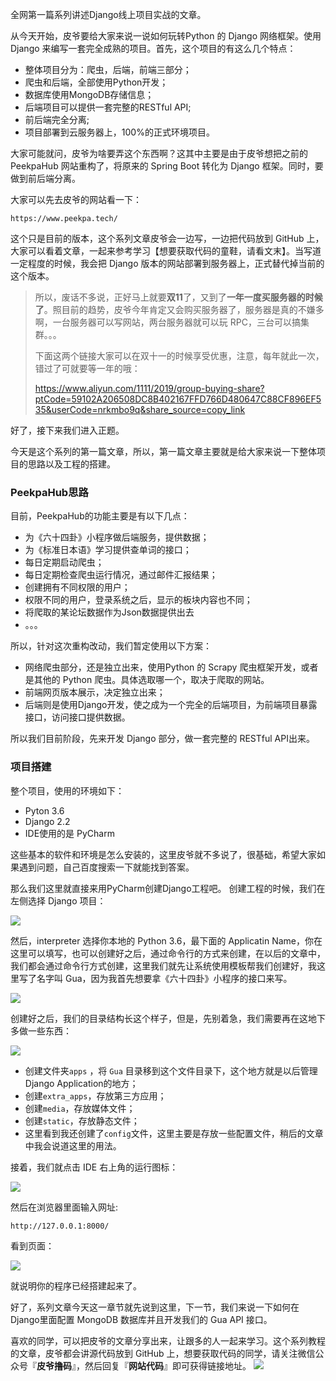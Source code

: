 全网第一篇系列讲述Django线上项目实战的文章。

从今天开始，皮爷要给大家来说一说如何玩转Python 的 Django 网络框架。使用 Django 来编写一套完全成熟的项目。首先，这个项目的有这么几个特点：
- 整体项目分为：爬虫，后端，前端三部分；
- 爬虫和后端，全部使用Python开发；
- 数据库使用MongoDB存储信息；
- 后端项目可以提供一套完整的RESTful API;
- 前后端完全分离;
- 项目部署到云服务器上，100%的正式环境项目。

大家可能就问，皮爷为啥要弄这个东西啊？这其中主要是由于皮爷想把之前的 PeekpaHub 网站重构了，将原来的 Spring Boot 转化为 Django 框架。同时，要做到前后端分离。

大家可以先去皮爷的网站看一下：
```
https://www.peekpa.tech/
```
这个只是目前的版本，这个系列文章皮爷会一边写，一边把代码放到 GitHub 上，大家可以看着文章，一起来参考学习【想要获取代码的童鞋，请看文末】。当写道一定程度的时候，我会把 Django 版本的网站部署到服务器上，正式替代掉当前的这个版本。

>所以，废话不多说，正好马上就要**双11**了，又到了**一年一度买服务器的时候了**。照目前的趋势，皮爷今年肯定又会购买服务器了，服务器是真的不嫌多啊，一台服务器可以写网站，两台服务器就可以玩 RPC，三台可以搞集群。。。
>
>下面这两个链接大家可以在双十一的时候享受优惠，注意，每年就此一次，错过了可就要等一年的哦：
>
>https://www.aliyun.com/1111/2019/group-buying-share?ptCode=59102A206508DC8B402167FFD766D480647C88CF896EF535&userCode=nrkmbo9q&share_source=copy_link

好了，接下来我们进入正题。

今天是这个系列的第一篇文章，所以，第一篇文章主要就是给大家来说一下整体项目的思路以及工程的搭建。

### PeekpaHub思路

目前，PeekpaHub的功能主要是有以下几点：
- 为《六十四卦》小程序做后端服务，提供数据；
- 为《标准日本语》学习提供查单词的接口；
- 每日定期启动爬虫；
- 每日定期检查爬虫运行情况，通过邮件汇报结果；
- 创建拥有不同权限的用户；
- 权限不同的用户，登录系统之后，显示的板块内容也不同；
- 将爬取的某论坛数据作为Json数据提供出去
- 。。。

所以，针对这次重构改动，我们暂定使用以下方案：
- 网络爬虫部分，还是独立出来，使用Python 的 Scrapy 爬虫框架开发，或者是其他的 Python 爬虫。具体选取哪一个，取决于爬取的网站。
- 前端网页版本展示，决定独立出来；
- 后端则是使用Django开发，使之成为一个完全的后端项目，为前端项目暴露接口，访问接口提供数据。

所以我们目前阶段，先来开发 Django 部分，做一套完整的 RESTful API出来。

### 项目搭建

整个项目，使用的环境如下：
- Pyton 3.6
- Django 2.2
- IDE使用的是 PyCharm

这些基本的软件和环境是怎么安装的，这里皮爷就不多说了，很基础，希望大家如果遇到问题，自己百度搜索一下就能找到答案。

那么我们这里就直接来用PyCharm创建Django工程吧。
创建工程的时候，我们在左侧选择 Django 项目：

![](https://mmbiz.qpic.cn/mmbiz_png/1jWFxptiajlKGhj3Ltpz5gN5hELFDvRZjvmhk7aE9PnDevcxKxK3w7raccsibezJzJzRLY6hcMJzVZJXa9s1JJ9w/0?wx_fmt=png)

然后，interpreter 选择你本地的 Python 3.6，最下面的 Applicatin Name，你在这里可以填写，也可以创建好之后，通过命令行的方式来创建，在以后的文章中，我们都会通过命令行方式创建，这里我们就先让系统使用模板帮我们创建好，我这里写了名字叫 Gua，因为我首先想要拿《六十四卦》小程序的接口来写。

![](https://mmbiz.qpic.cn/mmbiz_png/1jWFxptiajlKGhj3Ltpz5gN5hELFDvRZjwGKLgduQfD4qQSnJxLqyiadtUYdYTSWzowjGBXvlB6G19KeujCAlxCA/0?wx_fmt=png)

创建好之后，我们的目录结构长这个样子，但是，先别着急，我们需要再在这地下多做一些东西：

![](https://mmbiz.qpic.cn/mmbiz_png/1jWFxptiajlKGhj3Ltpz5gN5hELFDvRZjbbUjic5gH5icl9UHg934RVVhPosyKPsYmpzlrYlICqQhic2kkibnqZH4gA/0?wx_fmt=png)

- 创建文件夹`apps` ，将 `Gua` 目录移到这个文件目录下，这个地方就是以后管理 Django Application的地方；
- 创建`extra_apps`，存放第三方应用；
- 创建`media`，存放媒体文件；
- 创建`static`，存放静态文件；
- 这里看到我还创建了`config`文件，这里主要是存放一些配置文件，稍后的文章中我会说道这里的用法。

接着，我们就点击 IDE 右上角的运行图标：

![](https://mmbiz.qpic.cn/mmbiz_png/1jWFxptiajlKGhj3Ltpz5gN5hELFDvRZj2ZybGnEjDjqMiaWGfJZKafs58zup2GIQ7ibpmybtkwW3WH0cwGuKIjGA/0?wx_fmt=png)

然后在浏览器里面输入网址:
```
http://127.0.0.1:8000/
```

看到页面：

![](https://mmbiz.qpic.cn/mmbiz_png/1jWFxptiajlKGhj3Ltpz5gN5hELFDvRZjJEiaJMzuItNOkibXe3xSRGAhOk78L8ib7rOuZCyTV3IEzgYBWTDbGTNgQ/0?wx_fmt=png)

就说明你的程序已经搭建起来了。

好了，系列文章今天这一章节就先说到这里，下一节，我们来说一下如何在Django里面配置 MongoDB 数据库并且开发我们的 Gua API 接口。

喜欢的同学，可以把皮爷的文章分享出来，让跟多的人一起来学习。这个系列教程的文章，皮爷都会讲源代码放到 GitHub 上，想要获取代码的同学，请关注微信公众号『**皮爷撸码**』，然后回复『**网站代码**』即可获得链接地址。
![](https://mmbiz.qpic.cn/mmbiz_png/1jWFxptiajlLsEBtF0E1Bdub2EibbgsUrw8xJC6XZicWrx0ddHKa1WVQgj0CJEwaPWX2JIgtiaz6mzibvQJ5xhFKO0w/0?wx_fmt=png)